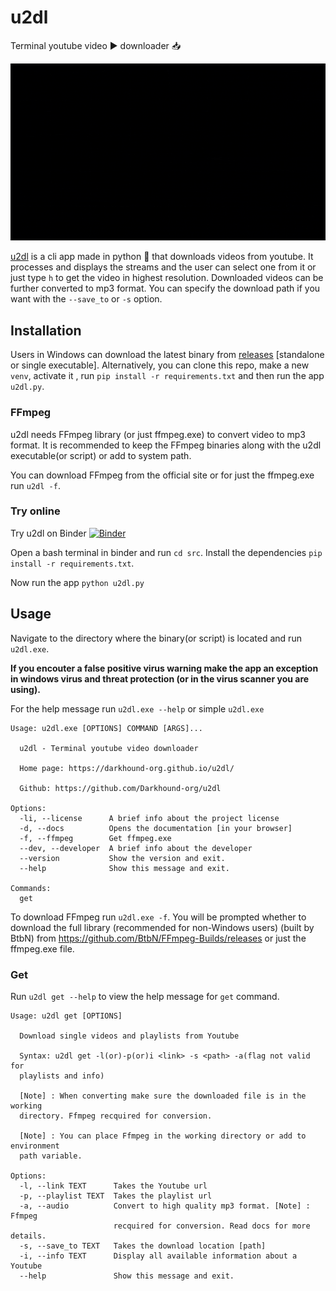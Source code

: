 # u2dl

Terminal youtube video ▶️ downloader 📥

![u2dl-version](/docs/u2dl-v.gif)

[u2dl](https://github.com/Darkhound-org/u2dl) is a cli app made in python 🐍 that downloads videos from youtube. It processes and displays the streams and the user can select one from it or just type `h` to get the video in highest resolution. Downloaded videos can be further converted to mp3 format. You can specify the download path if you want with the `--save_to` or `-s` option.

## Installation
Users in Windows can download the latest binary from [releases](https://github.com/Darkhound-org/u2dl/releases) [standalone or single executable]. Alternatively, you can clone this repo, make a new `venv`, activate it , run `pip install -r requirements.txt` and then run the app `u2dl.py`.

### FFmpeg 
u2dl needs FFmpeg library (or just ffmpeg.exe) to convert video to mp3 format. It is recommended to keep the FFmpeg binaries along with the u2dl executable(or script) or add to system path. 

You can download FFmpeg from the official site or for just the ffmpeg.exe run `u2dl -f`.

### Try online
Try u2dl on Binder
 [![Binder](https://mybinder.org/badge_logo.svg)](https://mybinder.org/v2/gh/Darkhound-org/u2dl/HEAD)

 Open a bash terminal in binder and run `cd src`.
 Install the dependencies `pip install -r requirements.txt`.

 Now run the app `python u2dl.py` 

## Usage
Navigate to the directory where the binary(or script) is located and run `u2dl.exe`. 

**If you encouter a false positive virus warning make the app an exception in windows virus and threat protection (or in the virus scanner you are using).**

For the help message run `u2dl.exe --help` or simple `u2dl.exe`
```
Usage: u2dl.exe [OPTIONS] COMMAND [ARGS]...

  u2dl - Terminal youtube video downloader

  Home page: https://darkhound-org.github.io/u2dl/

  Github: https://github.com/Darkhound-org/u2dl

Options:
  -li, --license      A brief info about the project license
  -d, --docs          Opens the documentation [in your browser]
  -f, --ffmpeg        Get ffmpeg.exe
  --dev, --developer  A brief info about the developer
  --version           Show the version and exit.
  --help              Show this message and exit.

Commands:
  get
```
To download FFmpeg run `u2dl.exe -f`. You will be prompted whether to download the full library (recommended for non-Windows users) (built by  BtbN) from https://github.com/BtbN/FFmpeg-Builds/releases or just the ffmpeg.exe file.

### Get
Run `u2dl get --help` to view the help message for `get` command.
```
Usage: u2dl get [OPTIONS]

  Download single videos and playlists from Youtube

  Syntax: u2dl get -l(or)-p(or)i <link> -s <path> -a(flag not valid for
  playlists and info)

  [Note] : When converting make sure the downloaded file is in the working
  directory. Ffmpeg recquired for conversion.

  [Note] : You can place Ffmpeg in the working directory or add to environment
  path variable.

Options:
  -l, --link TEXT      Takes the Youtube url
  -p, --playlist TEXT  Takes the playlist url
  -a, --audio          Convert to high quality mp3 format. [Note] : Ffmpeg
                       recquired for conversion. Read docs for more details.
  -s, --save_to TEXT   Takes the download location [path]
  -i, --info TEXT      Display all available information about a Youtube
  --help               Show this message and exit.
```





